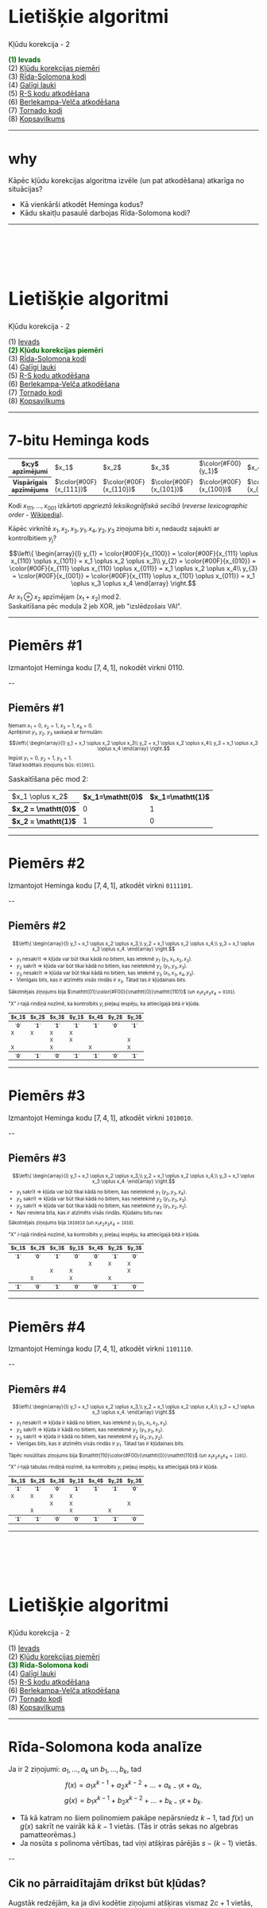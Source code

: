 # &nbsp;

<hgroup>

<h1 style="font-size:28pt">Lietišķie algoritmi</h1>

<blue>Kļūdu korekcija - 2</blue>

</hgroup><hgroup>

<span style="color:darkgreen">**(1) Ievads**</span>  
<span>(2) [Kļūdu korekcijas piemēri](#section-1)</span>  
<span>(3) [Rīda-Solomona kodi](#section-2)</span>  
<span>(4) [Galīgi lauki](#section-3)</span>  
<span>(5) [R-S kodu atkodēšana](#section-4)</span>  
<span>(6) [Berlekampa-Velča atkodēšana](#section-5)</span>  
<span>(7) [Tornado kodi](#section-6)</span>  
<span>(8) [Kopsavilkums](#section-7)</span>

</hgroup>



-----

# <lo-why/> why

<div class="bigWhy">

Kāpēc kļūdu korekcijas algoritma izvēle (un pat atkodēšana) 
atkarīga no situācijas?

</div>
<div class="smallWhy">

* Kā vienkārši atkodēt Heminga kodus? 
* Kādu skaitļu pasaulē darbojas Rīda-Solomona kodi?

</div>




-----

# &nbsp;

<hgroup>

<h1 style="font-size:28pt">Lietišķie algoritmi</h1>

<blue>Kļūdu korekcija - 2</blue>

</hgroup><hgroup>

<span>(1) [Ievads](#section)</span>  
<span style="color:darkgreen">**(2) Kļūdu korekcijas piemēri**</span>  
<span>(3) [Rīda-Solomona kodi](#section-2)</span>  
<span>(4) [Galīgi lauki](#section-3)</span>  
<span>(5) [R-S kodu atkodēšana](#section-4)</span>  
<span>(6) [Berlekampa-Velča atkodēšana](#section-5)</span>  
<span>(7) [Tornado kodi](#section-6)</span>  
<span>(8) [Kopsavilkums](#section-7)</span>

</hgroup>



-----

# <lo-summary/> 7-bitu Heminga kods

<div style="font-size:90%">

<table>
<tr>
<th>$x;y$ apzīmējumi</th><td>$x_1$</td><td>$x_2$</td><td>$x_3$</td><td>$\color{#F00}{y_1}$</td><td>$x_4$</td><td>$\color{#F00}{y_2}$</td><td>$\color{#F00}{y_3}$</td>
</tr>
<tr>
<th><blue>Vispārīgais apzīmējums</blue></th>
<td>$\color{#00F}{x_{111}}$</td>
<td>$\color{#00F}{x_{110}}$</td>
<td>$\color{#00F}{x_{101}}$</td>
<td>$\color{#00F}{x_{100}}$</td>
<td>$\color{#00F}{x_{011}}$</td>
<td>$\color{#00F}{x_{010}}$</td>
<td>$\color{#00F}{x_{001}}$</td>
</tr>
</table>

Kodi $x_{111},\ldots,x_{001}$ izkārtoti <blue>*apgrieztā leksikogrāfiskā secībā*</blue> 
(*reverse lexicographic order* - [Wikipedia](https://oeis.org/wiki/Orderings#Reverse_lexicographic_order)). 

Kāpēc virknītē $x_1,x_2,x_3,y_1,x_4,y_2,y_3$ 
ziņojuma biti $x_i$ nedaudz sajaukti ar kontrolbitiem $y_j$?

$$\left\{
\begin{array}{l}
y_{1} = \color{#00F}{x_{100}} = \color{#00F}{x_{111} \oplus x_{110} \oplus x_{101}} = x_1 \oplus x_2 \oplus x_3\\
y_{2} = \color{#00F}{x_{010}} = \color{#00F}{x_{111} \oplus x_{110} \oplus x_{011}} = x_1 \oplus x_2 \oplus x_4\\
y_{3} = \color{#00F}{x_{001}} = \color{#00F}{x_{111} \oplus x_{101} \oplus x_{011}} = x_1 \oplus x_3 \oplus x_4
\end{array} \right.$$

Ar $x_1 \oplus x_2$ apzīmējam 
$\left(x_1+x_2\right)\,\text{mod}\,2$.  
Saskaitīšana pēc moduļa $2$ jeb XOR, jeb 
"izslēdzošais VAI".

</div>


-----

# <lo-sample/> Piemērs #1

Izmantojot Heminga kodu $[7,4,1]$, nokodēt virkni 0110.


--

## <lo-soln/> Piemērs #1

<hgroup style="font-size:70%">

Ņemam $x_1 = 0$, $x_2 = 1$, $x_3 = 1$, $x_4 = 0$.  
Aprēķinot $y_1$, $y_2$, $y_3$ saskaņā ar
formulām:
$$\left\{
\begin{array}{l}
y_1 = x_1 \oplus x_2 \oplus x_3\\
y_2 = x_1 \oplus x_2 \oplus x_4\\
y_3 = x_1 \oplus x_3 \oplus x_4
\end{array} \right.$$
Iegūst $y_1 = 0$, $y_2 = 1$, $y_3 = 1$.  
Tātad kodētais ziņojums būs: `0110011`.

</hgroup>
<hgroup>

Saskaitīšana pēc mod $2$:

<table>
<tr>
<td>$x_1 \oplus x_2$</td>
<th>$x_1=\mathtt{0}$</th>
<th>$x_1=\mathtt{1}$</th>
</tr>
<tr>
<th>$x_2 = \mathtt{0}$</th>
<td>0</td>
<td>1</td>
</tr>
<tr>
<th>$x_2 = \mathtt{1}$</th>
<td>1</td>
<td>0</td>
</tr>
</table>


</hgroup>


-----

# <lo-sample/> Piemērs #2

Izmantojot Heminga kodu $[7,4,1]$, atkodēt virkni `0111101`.


--

## <lo-soln/> Piemērs #2

<hgroup style="font-size:70%">

$$\left\{
\begin{array}{l}
y_1 = x_1 \oplus x_2 \oplus x_3,\\
y_2 = x_1 \oplus x_2 \oplus x_4,\\
y_3 = x_1 \oplus x_3 \oplus x_4.
\end{array} \right.$$

* $y_1$ nesakrīt $\Rightarrow$ kļūda var būt tikai kādā no bitiem, kas ietekmē $y_1$ ($y_1, x_1, x_2, x_3$). 
* $y_2$ sakrīt $\Rightarrow$ kļūda var būt tikai kādā no bitiem, kas neietekmē $y_2$ ($y_1, y_3, x_3$).
* $y_3$ nesakrīt $\Rightarrow$ kļūda var būt tikai kādā no bitiem, kas ietekmē $y_3$ ($x_1, x_3, x_4, y_3$).
* Vienīgais bits, kas ir atzīmēts visās rindās ir $x_3$. Tātad tas ir kļūdainais bits. 

Sākotnējais ziņojums bija $\mathtt{01}\color{#F00}{\mathtt{0}}\mathtt{1101}$ 
(un $x_1x_2x_3x_4 = \mathtt{0101}$).

</hgroup>
<hgroup style="font-size:70%">

"X" $i$-tajā rindiņā nozīmē, ka kontrolbits $y_i$ 
pieļauj iespēju, ka attiecīgajā bitā ir kļūda.

<table>
<tr>
<th style="border-bottom: 0px !important;">$x_1$</th>
<th style="border-bottom: 0px !important;">$x_2$</th>
<th style="border-bottom: 0px !important;">$x_3$</th>
<th style="border-bottom: 0px !important;">$y_1$</th>
<th style="border-bottom: 0px !important;">$x_4$</th>
<th style="border-bottom: 0px !important;">$y_2$</th>
<th style="border-bottom: 0px !important;">$y_3$</th>
</tr>
<tr>
<th>`0`</th>
<th>`1`</th>
<th>`1`</th>
<th>`1`</th>
<th>`1`</th>
<th>`0`</th>
<th>`1`</th>
</tr>
<tr><td>X</td><td>X</td><td>X</td><td>X</td><td>&nbsp;</td><td>&nbsp;</td><td>&nbsp;</td></tr>
<tr><td>&nbsp;</td><td>&nbsp;</td><td>X</td><td>X</td><td>&nbsp;</td><td>&nbsp;</td><td>X</td></tr>
<tr><td>X</td><td>&nbsp;</td><td>X</td><td>&nbsp;</td><td>X</td><td>&nbsp;</td><td>X</td></tr>
<tr>
<th>`0`</th>
<th>`1`</th>
<th><red>`0`</red></th>
<th>`1`</th>
<th>`1`</th>
<th>`0`</th>
<th>`1`</th>
</tr>
</table>

</hgroup>


-----

# <lo-sample/> Piemērs #3

Izmantojot Heminga kodu $[7,4,1]$, atkodēt virkni `1010010`.


--

## <lo-soln/> Piemērs #3

<hgroup style="font-size:70%">

$$\left\{
\begin{array}{l}
y_1 = x_1 \oplus x_2 \oplus x_3,\\
y_2 = x_1 \oplus x_2 \oplus x_4,\\
y_3 = x_1 \oplus x_3 \oplus x_4.
\end{array} \right.$$

* $y_1$ sakrīt $\Rightarrow$ kļūda var būt tikai kādā no bitiem, kas neietekmē $y_1$ ($y_2, y_3, x_4$). 
* $y_2$ sakrīt $\Rightarrow$ kļūda var būt tikai kādā no bitiem, kas neietekmē $y_2$ ($y_1, y_3, x_3$).
* $y_3$ sakrīt $\Rightarrow$ kļūda var būt tikai kādā no bitiem, kas neietekmē $y_3$ ($y_1, y_2, x_2$).
* Nav neviena bita, kas ir atzīmēts visās rindās. Kļūdainu bitu nav.

Sākotnējais ziņojums bija $\mathtt{1010010}$ 
(un $x_1x_2x_3x_4 = \mathtt{1010}$).

</hgroup>
<hgroup style="font-size:70%">

"X" $i$-tajā rindiņā nozīmē, ka kontrolbits $y_i$ 
pieļauj iespēju, ka attiecīgajā bitā ir kļūda.

<table>
<tr>
<th style="border-bottom: 0px !important;">$x_1$</th>
<th style="border-bottom: 0px !important;">$x_2$</th>
<th style="border-bottom: 0px !important;">$x_3$</th>
<th style="border-bottom: 0px !important;">$y_1$</th>
<th style="border-bottom: 0px !important;">$x_4$</th>
<th style="border-bottom: 0px !important;">$y_2$</th>
<th style="border-bottom: 0px !important;">$y_3$</th>
</tr>
<tr>
<th>`1`</th>
<th>`0`</th>
<th>`1`</th>
<th>`0`</th>
<th>`0`</th>
<th>`1`</th>
<th>`0`</th>
</tr>
<tr><td>&nbsp;</td><td>&nbsp;</td><td>&nbsp;</td><td>&nbsp;</td><td>X</td><td>X</td><td>X</td></tr>
<tr><td>&nbsp;</td><td>&nbsp;</td><td>X</td><td>X</td><td>&nbsp;</td><td>&nbsp;</td><td>X</td></tr>
<tr><td>&nbsp;</td><td>X</td><td>&nbsp;</td><td>X</td><td>&nbsp;</td><td>X</td><td>&nbsp;</td></tr>
<tr>
<th>`1`</th>
<th>`0`</th>
<th>`1`</th>
<th>`0`</th>
<th>`0`</th>
<th>`1`</th>
<th>`0`</th>
</tr>
</table>


</hgroup>


-----

# <lo-sample/> Piemērs #4

Izmantojot Heminga kodu $[7,4,1]$, atkodēt virkni `1101110`.


--

## <lo-soln/> Piemērs #4

<hgroup style="font-size:70%">

$$\left\{
\begin{array}{l}
y_1 = x_1 \oplus x_2 \oplus x_3,\\
y_2 = x_1 \oplus x_2 \oplus x_4,\\
y_3 = x_1 \oplus x_3 \oplus x_4.
\end{array} \right.$$

* $y_1$ nesakrīt $\Rightarrow$ kļūda ir kādā no bitiem, kas ietekmē $y_1$ ($y_1, x_1, x_2, x_3$). 
* $y_2$ sakrīt $\Rightarrow$ kļūda ir kādā no bitiem, kas neietekmē $y_2$ ($y_1, y_3, x_3$).
* $y_3$ sakrīt $\Rightarrow$ kļūda ir kādā no bitiem, kas neietekmē $y_3$ ($x_2, y_1, y_2$).
* Vienīgas bits, kas ir atzīmēts visās rindās ir $y_1$. Tātad tas ir kļūdainais bits. 

Tāpēc nosūtītais ziņojums bija $\mathtt{110}\color{#F00}{\mathtt{0}}\mathtt{110}$
(un $x_1x_2x_3x_4 = \mathtt{1101}$).

</hgroup>
<hgroup style="font-size:70%">

"X" $i$-tajā tabulas rindiņā nozīmē, ka kontrolbits $y_i$ 
pieļauj iespēju, ka attiecīgajā bitā ir kļūda.

<table>
<tr>
<th style="border-bottom: 0px !important;">$x_1$</th>
<th style="border-bottom: 0px !important;">$x_2$</th>
<th style="border-bottom: 0px !important;">$x_3$</th>
<th style="border-bottom: 0px !important;">$y_1$</th>
<th style="border-bottom: 0px !important;">$x_4$</th>
<th style="border-bottom: 0px !important;">$y_2$</th>
<th style="border-bottom: 0px !important;">$y_3$</th>
</tr>
<tr>
<th>`1`</th>
<th>`1`</th>
<th>`0`</th>
<th>`1`</th>
<th>`1`</th>
<th>`1`</th>
<th>`0`</th>
</tr>
<tr><td>X</td><td>X</td><td>X</td><td>X</td><td>&nbsp;</td><td>&nbsp;</td><td>&nbsp;</td></tr>
<tr><td>&nbsp;</td><td>&nbsp;</td><td>X</td><td>X</td><td>&nbsp;</td><td>&nbsp;</td><td>X</td></tr>
<tr><td>&nbsp;</td><td>X</td><td>&nbsp;</td><td>X</td><td>&nbsp;</td><td>X</td><td>&nbsp;</td></tr>
<tr>
<th>`1`</th>
<th>`1`</th>
<th>`0`</th>
<th><red>`0`</red></th>
<th>`1`</th>
<th>`1`</th>
<th>`0`</th>
</tr>
</table>


</hgroup>






-----

# &nbsp;

<hgroup>

<h1 style="font-size:28pt">Lietišķie algoritmi</h1>

<blue>Kļūdu korekcija - 2</blue>

</hgroup><hgroup>

<span>(1) [Ievads](#section)</span>  
<span>(2) [Kļūdu korekcijas piemēri](#section-1)</span>  
<span style="color:darkgreen">**(3) Rīda-Solomona kodi**</span>  
<span>(4) [Galīgi lauki](#section-3)</span>  
<span>(5) [R-S kodu atkodēšana](#section-4)</span>  
<span>(6) [Berlekampa-Velča atkodēšana](#section-5)</span>  
<span>(7) [Tornado kodi](#section-6)</span>  
<span>(8) [Kopsavilkums](#section-7)</span>

</hgroup>


-----

# <lo-summary/> Rīda-Solomona koda analīze

Ja ir $2$ ziņojumi: $a_1,\ldots,a_k$ un 
$b_1, \ldots, b_k$, tad 
$$f(x) = a_1x^{k-1} + a_2x^{k-2}+\ldots+a_{k-1}x + a_k,$$
$$g(x) = b_1x^{k-1} + b_2x^{k-2}+\ldots+b_{k-1}x + b_k.$$

* Tā kā katram no šiem polinomiem pakāpe nepārsniedz $k-1$, 
tad $f(x)$ un $g(x)$ sakrīt ne vairāk kā $k-1$ vietās. (Tās
ir otrās sekas no algebras pamatteorēmas.)
* Ja nosūta $s$ polinoma vērtības, tad 
viņi atšķiras pārējās $s - (k-1)$ vietās. 


--

## <lo-summary/> Cik no pārraidītajām drīkst būt kļūdas?

Augstāk redzējām, ka ja divi kodētie ziņojumi atšķiras vismaz 
$2c+1$ vietās, tad kods spēj labot jebkuras $c$ kļūdas. 

$$s-(k-1) \geq 2c+1 \;\;\Rightarrow\;\; s - k \geq 2c \;\;\Rightarrow$$
$$\Rightarrow\;\;c \leq (s-k)/2$$

* Rīda-Solomona kods spēj labot līdz $(s-k)/2$ kļūdām. 
* Ja $s=2k$, tad var labot $c \leq (2k-k)/2 = k/2$ kļūdas.
* Ja $\leq 1/4$ no ziņojuma garumā $2k$ saņem nepareizi, tad 
iespējams atgūt sākotnējo tekstu.


--

## <lo-sample/> Vingrinājums

* Cik kļūdas var labot, ja $k=4$, $s=9$, tad 
$c \leq (s-k)/2 = 2.5$. **Tātad varēs labot $2$ kļūdas.**

* Kāpēc nevaram labot $3$ kļūdas. Lai tās labotu, 
katriem diviem pārraidītajiem ziņojumiem jāatšķiras $2c+1$ 
vietās ($2\cdot 3 + 1 = 7$ vietās). 
* No algebras pamatteorēmas seko, ka $f(x)$ un $g(x)$ 
sakrīt ne vairāk kā $k-1$ vietās un atšķiras vismaz
$s - (k-1)$ vietās. 
* Tātad tieši $s-(k-1)=6$ vietās var atšķirties. Tā ir pretruna: 
Ja mēģinātu labot $3$ kļūdas, tad $2$ kodus, kas atšķiras
$6$ vietās, nevarētu atšķirt. 



--

## <lo-sample/> Piemērs ar polinomiem. 

$$f(x) = x(x-1)(x-2) = x^3 - 3x^2 + 2x + 0.$$
$$g(x) = 2x(x-1)(x-2) = 2x^3 - 6x^2 + 4x + 0.$$

Ja sākotnējās virknes ir $(1;-3;2;0)$ un $(2;-6;4;0)$, 
tad pārraida ziņojumu argumentu vērtībām $(0,1,2,3,4,5,6,7,8)$: 
$$0,0,0,f(3),f(4),f(5),g(6),g(7),g(8).$$

Tas var rasties gan pārraidot $f$ (ar kļūdām pēdējās $3$ vietās), 
gan arī pārraidot $g$ (ar kļūdām ziņojumos $f(3),f(4),f(5)$). 




-----

# &nbsp;

<hgroup>

<h1 style="font-size:28pt">Lietišķie algoritmi</h1>

<blue>Kļūdu korekcija - 2</blue>

</hgroup><hgroup>

<span>(1) [Ievads](#section)</span>  
<span>(2) [Kļūdu korekcijas piemēri](#section-1)</span>  
<span>(3) [Rīda-Solomona kodi](#section-2)</span>  
<span style="color:darkgreen">**(4) Galīgi lauki**</span>  
<span>(5) [R-S kodu atkodēšana](#section-4)</span>  
<span>(6) [Berlekampa-Velča atkodēšana](#section-5)</span>  
<span>(7) [Tornado kodi](#section-6)</span>  
<span>(8) [Kopsavilkums](#section-7)</span>

</hgroup>


-----

# <lo-theory/> Galuā lauki un Rīds-Solomons

* Ja polinomus rēķina parastiem veseliem skaitļiem, tad to 
vērtības ātri kļūst lielas. 
* Rīda-Solomona kodiem veselo skaitļu vietā izmanto 
polinomu koeficientus un vērtības no galīga lauka,
piemēram $\text{GF}\!\left(2^{12}\right)$ (Galuā lauks 
ar $2^{12}$ elementiem).

[Sk. primitīvo polinomu sarakstu](https://www.partow.net/programming/polynomials/index.html), 
lai konstruētu $\text{GF}\!\left(2^n\right)$ pakāpēm līdz $2^{32}$.




--

## <lo-theory/> Lauka jēdziens

<div style="font-size:70%">

**Definīcija:** Par <blue>*lauku*</blue> (*field*) sauc kopu $L$, 
kurā definētas operācijas $+$ un $\ast$ ar šādām īpašībām:

* Visurdefinētība: jebkuriem $a$ un $b$ ir definēts gan $a+b$, gan $a \ast b$.
* Komutativitāte: $a + b = b + a$,   
$a \ast b = b \ast a$.
* Asociativitāte: $(a + b) + c = a + (b + c)$,   
$(a \ast b) \ast c = a \ast (b \ast c)$.
* Distributivitāte: $a \ast (b + c) = a \ast b + a \ast c$.
* $0$ elements: Eksistē elements $0$ ar īpašību, ka $0 + a = a$ jebkuram $a$.
* $1$ elements: Eksistē elements $1$ ar īpašību, ka $1 \ast a = a$ jebkuram $a$.
* Apgriezto elementu eksistence:  
*saskaitīšanai:* Katram $a$ eksistē $-a$, ka $a + (-a) = 0$,  
*reizināšanai:* Ja $a \neq 0$, tad eksistē $a^{-1}$, kuram $a \ast a^{-1} = 1$.

</div>



-----

# <lo-summary/> Bezgalīgi lauki

Lauks ir jebkura skaitļu vai citu objektu kopa, kurā var izpildīt visas četras aritmētiskās darbības
pēc parastajiem likumiem. 

* Racionālo skaitļu kopa $\mathbb{Q}$ ir lauks (katrai racionālai daļai $a/b$ eksistē pretējā: $-a/b$ un 
apgrieztā: $b/a$). 
* Reālo skaitļu kopa $\mathbb{R}$ ir lauks
* Komplekso skaitļu kopa $\mathbb{C}$ (vai arī tikai 
to komplekso skaitļu kopa $a+bi$, kur $a,b \in \mathbb{Q}$) ir lauks. 
* Visu to nogriežņu garumu attiecību kopa, ko var uzkonstruēt ar cirkuli un lineālu (pievienojas 
kvadrātsaknes operācija, bet ne augstāku pakāpju saknes). 
* Visu racionālu daļu $\frac{P(x)}{Q(x)}$ kopa ir lauks.


--

## <lo-summary/> Galīgi lauki

**Apgalvojums:** (1) Galīgs lauks ar elementu skaitu $q$ (šo skaitu sauc arī par <blue>*kārtu*</blue> jeb *order*) eksistē
tad un tikai tad, ja $q$ ir izsakāms kā pakāpe $p^k$, kur $p$ ir pirmskaitlis, bet $k=1,2,3,\ldots$.  
(2) Ja ${\displaystyle q=p^{k}}$, tad visi lauki ar kārtu $q$ ir <blue>*izomorfi*</blue> (*isomorphic*) - 
to struktūra attiecībā pret saskaitīšanas un reizināšanas 
operācijām ir vienāda, atšķiras tikai elementu apzīmējumi. 

**Definīcija:** Galīgu lauku ar $q = p^k$ elementiem sauc par <blue>*Galuā lauku*</blue> (*Galois field*); apzīmē $\text{GF}(q)$ jeb
$\text{GF}(p^k)$. 


--

## <lo-summary/> GF pirmskaitļiem

<hgroup>

$\text{GF}(2)$: saskaitīšana
un reizināšana pēc moduļa $2$. 

<table class="optable">
<tr>
<td>$a+b$</td>
<th>$0$</th>
<th>$1$</th>
</tr>
<tr>
<th>$0$</th>
<td>$0$</td>
<td>$1$</td>
</tr>
<tr>
<th>$1$</th>
<td>$1$</td>
<td>$0$</td>
</tr>
</table>

&nbsp;

<table class="optable">
<tr>
<td>$a \ast b$</td>
<th>$0$</th>
<th>$1$</th>
</tr>
<tr>
<th>$0$</th>
<td>$0$</td>
<td>$0$</td>
</tr>
<tr>
<th>$1$</th>
<td>$0$</td>
<td>$1$</td>
</tr>
</table>

</hgroup>
<hgroup>

$\text{GF}(3)$: saskaitīšana
un reizināšana pēc moduļa $3$. 

<table class="optable">
<tr>
<td>$a+b$</td>
<th>$0$</th>
<th>$1$</th>
<th>$2$</th>
</tr>
<tr>
<th>$0$</th>
<td>$0$</td>
<td>$1$</td>
<td>$2$</td>
</tr>
<tr>
<th>$1$</th>
<td>$1$</td>
<td>$2$</td>
<td>$0$</td>
</tr>
<tr>
<th>$2$</th>
<td>$2$</td>
<td>$0$</td>
<td>$1$</td>
</tr>
</table>

&nbsp;

<table class="optable">
<tr>
<td>$a \ast b$</td>
<th>$0$</th>
<th>$1$</th>
<th>$2$</th>
</tr>
<tr>
<th>$0$</th>
<td>$0$</td>
<td>$0$</td>
<td>$0$</td>
</tr>
<tr>
<th>$1$</th>
<td>$0$</td>
<td>$1$</td>
<td>$2$</td>
</tr>
<tr>
<th>$2$</th>
<td>$0$</td>
<td>$2$</td>
<td>$1$</td>
</tr>
</table>


</hgroup>


--

## <lo-sample/> Ja q nav pirmskaitlis

* Aplūkojam $\text{GF}(8)$. Nevar
izmantot saskaitīšanu un reizināšanu pēc $8$ moduļa, jo 
$2 \cdot 0 = 2 \cdot 4 = 0$  un $2 \cdot 1 = 2 \cdot 5 = 2$.
* Neeksistēs $2^{-1}$, jo skaitlis $2 \neq 0$ reizināšanā $(\text{mod} 8)$ salipina rezultātus: 
Var gadīties, ka $a \neq b$, bet $2a = 2b$. 
* Atlikumus pēc moduļiem $q$, kas **nav** pirmskaitļi var aplūkot
(piemēram, paturot tikai tos, kas ir savstarpēji pirmskaitļi ar $q$), bet
tie veido tikai multiplikatīvu grupu, nevis lauku. 

<red>**Svarīga piezīme:**</red> Modulārā aritmētika $(\text{mod}\,q)$ veido 
laukus tad un tikai tad, ja $q$ ir pirmskaitlis. Ja $q = p^k$ ($k > 1$), 
$\text{GF}(q)$ jākonstruē ar citu metodi. 

* [Multiplikatīvas grupas pēc jebkura moduļa](https://en.wikipedia.org/wiki/Multiplicative_group_of_integers_modulo_n)
* [Galīgi lauki](https://en.wikipedia.org/wiki/Finite_field)


--

## <lo-sample/> Piemērs: GF(8)

* $p(x) = x^3 + x + 1$ ir <blue>*nereducējams*</blue> (*irreducible*) 
polinoms; citiem vārdiem - to nevar sadalīt reizinātājos tā, lai 
reizinātāju koeficienti būtu veseli skaitļi.
* Veidojam visus iespējamos "atlikumus", dalot ar polinomu $p(x)$, 
turklāt šo polinomu koeficientus visur saskaitām un reizinām pēc moduļa $2$. 
* Tad visi $8$ iespējamie atlikumi veido Galuā lauku $\text{GF}\!\left(2^3\right)$: 
$$0,\;1,\;x,\;x+1,\;x^2,\;x^2+1,\;x^2+x,\;x^2+x+1.$$




--

## <lo-sample/> Saskaitīšana un reizināšana GF(8)

<div style="font-size:60%">

<table class="optable">
<tr>
<td>$P(x)+Q(x)$</td>
<th>$0$</th>
<th>$1$</th>
<th>$x$</th>
<th>$x+1$</th>
<th>$x^2$</th>
<th>$x^2+1$</th>
<th>$x^2+x$</th>
<th>$x^2+x+1$</th>
</tr>
<tr>
<th>$0$</th>
<td>$0$</td>
<td>$1$</td>
<td>$x$</td>
<td>$x+1$</td>
<td>$x^2$</td>
<td>$x^2+1$</td>
<td>$x^2+x$</td>
<td>$x^2+x+1$</td>
</tr>
<tr>
<th>$1$</th>
<td>$1$</td>
<td>$0$</td>
<td>$x+1$</td>
<td>$x$</td>
<td>$x^2+1$</td>
<td>$x^2$</td>
<td>$x^2+x+1$</td>
<td>$x^2+x$</td>
</tr>
<tr>
<th>$x$</th>
<td>$x$</td>
<td>$x+1$</td>
<td>$0$</td>
<td>$1$</td>
<td>$x^2+x$</td>
<td>$x^2+x+1$</td>
<td>$x^2$</td>
<td>$x^2+1$</td>
</tr>
<tr>
<th>$x+1$</th>
<td>$x+1$</td>
<td>$x$</td>
<td>$1$</td>
<td>$0$</td>
<td>$x^2+x+1$</td>
<td>$x^2+x$</td>
<td>$x^2+1$</td>
<td>$x^2$</td>
</tr>
<tr>
<th>$x^2$</th>
<td>$x^2$</td>
<td>$x^2+1$</td>
<td>$x^2+x$</td>
<td>$x^2+x+1$</td>
<td>$0$</td>
<td>$1$</td>
<td>$x$</td>
<td>$x+1$</td>
</tr>
<tr>
<th>$x^2+1$</th>
<td>$x^2+1$</td>
<td>$x^2$</td>
<td>$x^2+x+1$</td>
<td>$x^2+x$</td>
<td>$1$</td>
<td>$0$</td>
<td>$x+1$</td>
<td>$x$</td>
</tr>
<tr>
<th>$x^2+x$</th>
<td>$x^2+x$</td>
<td>$x^2+x+1$</td>
<td>$x^2$</td>
<td>$x^2+1$</td>
<td>$x$</td>
<td>$x+1$</td>
<td>$0$</td>
<td>$1$</td>
</tr>
<tr>
<th>$x^2+x+1$</th>
<td>$x^2+x+1$</td>
<td>$x^2+x$</td>
<td>$x^2+1$</td>
<td>$x^2$</td>
<td>$x+1$</td>
<td>$x$</td>
<td>$1$</td>
<td>$0$</td>
</tr>
</table>


&nbsp;


<table class="optable">
<tr>
<td>$P(x) \ast Q(x)$</td>
<th style="width:11%">$0$</th>
<th>$1$</th>
<th>$x$</th>
<th>$x+1$</th>
<th>$x^2$</th>
<th>$x^2+1$</th>
<th>$x^2+x$</th>
<th>$x^2+x+1$</th>
</tr>
<tr>
<th>$0$</th>
<td>$0$</td>
<td>$0$</td>
<td>$0$</td>
<td>$0$</td>
<td>$0$</td>
<td>$0$</td>
<td>$0$</td>
<td>$0$</td>
</tr>
<tr>
<th>$1$</th>
<td>$0$</td>
<td>$1$</td>
<td>$x$</td>
<td>$x+1$</td>
<td>$x^2$</td>
<td>$x^2+1$</td>
<td>$x^2+x$</td>
<td>$x^2+x+1$</td>
</tr>
<tr>
<th>$x$</th>
<td>$0$</td>
<td>$x$</td>
<td>$x^2$</td>
<td>$x^2+x$</td>
<td>$x+1$</td>
<td>$1$</td>
<td>$x^2+x+1$</td>
<td>$x^2+1$</td>
</tr>
<tr>
<th>$x+1$</th>
<td>$0$</td>
<td>$x+1$</td>
<td>$x^2+x$</td>
<td>$x^2+1$</td>
<td>$x^2+x+1$</td>
<td>$x^2$</td>
<td>$1$</td>
<td>$x$</td>
</tr>
<tr>
<th>$x^2$</th>
<td>$0$</td>
<td>$x^2$</td>
<td>$x+1$</td>
<td>$x^2+x+1$</td>
<td>$x^2+x$</td>
<td>$x$</td>
<td>$x^2+1$</td>
<td>$1$</td>
</tr>
<tr>
<th>$x^2+1$</th>
<td>$0$</td>
<td>$x^2+1$</td>
<td>$1$</td>
<td>$x^2$</td>
<td>$x$</td>
<td>$x^2+x+1$</td>
<td>$x+1$</td>
<td>$x^2+x$</td>
</tr>
<tr>
<th>$x^2+x$</th>
<td>$0$</td>
<td>$x^2+x$</td>
<td>$x^2+x+1$</td>
<td>$1$</td>
<td>$x^2+1$</td>
<td>$x+1$</td>
<td>$x$</td>
<td>$x^2$</td>
</tr>
<tr>
<th>$x^2+x+1$</th>
<td>$0$</td>
<td>$x^2+x+1$</td>
<td>$x^2+1$</td>
<td>$x$</td>
<td>$1$</td>
<td>$x^2+x$</td>
<td>$x^2$</td>
<td>$x+1$</td>
</tr>


</table>


</div>



-----

# &nbsp;

<hgroup>

<h1 style="font-size:28pt">Lietišķie algoritmi</h1>

<blue>Kļūdu korekcija - 2</blue>

</hgroup><hgroup>

<span>(1) [Ievads](#section)</span>  
<span>(2) [Kļūdu korekcijas piemēri](#section-1)</span>  
<span>(3) [Rīda-Solomona kodi](#section-2)</span>  
<span>(4) [Galīgi lauki](#section-3)</span>  
<span style="color:darkgreen">**(5) R-S kodu atkodēšana**</span>  
<span>(6) [Berlekampa-Velča atkodēšana](#section-5)</span>  
<span>(7) [Tornado kodi](#section-6)</span>  
<span>(8) [Kopsavilkums](#section-7)</span>

</hgroup>



-----

# <lo-theory> Galīgie lauki R-S kodos

<div style="font-size:70%">

$\text{GF}(p^k)$ elementus (kuri paši bieži izskatās kā polinomi!) izmanto kā koeficientus Solomona-Rīda
algoritmā esošajos polinomos - viņi tur ir gan argumenti, gan vērtības.

Izvēlamies galīgu lauku $\text{GF}(q)$. Datus pārveidojam par šī lauka elementu virkni.
Virknes elementus sadalām blokos garumā $k$:  
$a_0, a_1, \ldots, a_{k-1}$ (kur $k < q$). Definējam polinomu
$$f(x) = a_{k-1} x^{k-1} + \ldots + a_1 x + a_0.$$
Izrēķinām vērtības $f(a_0), f(a_1), \ldots, f(a_{s-1})$ galīgā lauka elementiem $a_0, a_1, \ldots, a_{s-1} \in \text{GF}(q)$,
par darbībām izmantojot $+$ un $\ast$, kas definētas šajā galīgajā laukā.

</div>


--

## <lo-theory/> R-S kodēšana un atkodēšana

<div style="font-size:70%">

Atkodēšanas algoritms un izlabojamo kļūdu skaits nemainās, 
jo pierādījumā par kļūdu korekcijas spējām neizmanto neko
tādu, kas neizpildās patvaļīgam laukam. 
Galīgi lauki toties ļauj izvairīties 
no darbībām ar lieliem skaitļiem.

**Piemēri ar $\text{GF}(5)$:** Turpmākajos trijos piemēros izmantojam galīgu lauku 
$$\text{GF}(5) = \{0, 1, 2, 3, 4\},$$ 
kur aritmētiskās darbības notiek pēc moduļa $5$.   
Informāciju kodē ar $2$ pakāpes polinomu
$f(x) = a \cdot x^2 + b \cdot x + c$,
ņemot 5 polinoma vērtības: 
$f(0)$, $f(1)$, $f(2)$, $f(3)$ un $f(4)$.

</div>


-----

# <lo-sample/> Piemērs Nr.1

Nokodēt $3, 2, 1$.  
Izmantot polinomus ar koeficientiem, argumentiem un vērtībām no $\text{GF}(5)$. 


--

## <lo-soln/> Piemērs Nr.1: Risinājums

<div style="font-size:70%">

Ņemam polinomu
$f(x) = 3\cdot{}x^2 + 2\cdot{}x + 1$.

Izrēķinām vērtības

$$\left\{ \begin{array}{l}
f(0) = 3\cdot{}0^2 + 2\cdot{}0 + 1 = 1,\\
f(1) = \left(3\cdot{}1^2 + 2\cdot{}1 + 1\right)\;\text{mod}\;5 = 6\;\text{mod}\;5 = 1,\\
f(2) = \left(3\cdot{}2^2 + 2\cdot{}2 + 1\right)\;\text{mod}\;5 = 17\;\text{mod}\;5 = 2,\\
f(3) = \left(3\cdot{}3^2 + 2\cdot{}3 + 1\right)\;\text{mod}\;5 = 34\;\text{mod}\;5 = 4,\\
f(4) = \left(3\cdot{}4^2 + 2\cdot{}4 + 1\right)\;\text{mod}\;5 = 57\;\text{mod}\;5 = 2.
\end{array} \right.$$

Tātad, tiek pārraidītas vērtības $1, 1, 2, 4, 2$.

</div>



-----

# <lo-sample/> Piemērs Nr.2

Atkodēt $1, 1, \ast, 4, \ast$, kur $\ast$ ir pazaudēta vērtība (saņemtās vērtības visas ir pareizas).  
Izmantot polinomus ar koeficientiem, argumentiem un vērtībām no $\text{GF}(5)$. 


--

## <lo-soln/> Piemērs Nr.2: Risinājums

<div style="font-size:70%">

Sastādām vienādojumu sistēmu (pēc mod $5$):

$$\left\{ \begin{array}{l}
0^2\cdot{}a + 0\cdot{}b + c \equiv 1\;(\text{mod}\,5),\\
1^2\cdot{}a + 1\cdot{}b + c \equiv 1\;(\text{mod}\,5),\\
3^2\cdot{}a + 3\cdot{}b + c \equiv 4\;(\text{mod}\,5).
\end{array} \right.$$

Tā kā $3^2 = 9 \equiv 4\;(\text{mod}\,5)$: 

$$\left\{ \begin{array}{l}
c \equiv 1\;(\text{mod}\,5),\\
a + b + c \equiv 1\;(\text{mod}\,5),\\
4 a + 3 b + c \equiv 4\;(\text{mod}\,5).
\end{array} \right.$$

Ievietojam $c=1$ otrajā un trešajā vienādojumā:

$$\left\{ \begin{array}{l}
a + b = 1 - 1 = 0\;(\text{mod}\,5),\\
4 a + 3 b = 4 - 1 = 3\;(\text{mod}\,5).
\end{array} \right.$$

</div>


--

## <lo-soln/> Piemērs Nr.2: Risinājums (turpinājums)

<div style="font-size:70%">

$$\left\{ \begin{array}{l}
\mbox{}a + b = 1 - 1 = 0\;(\text{mod}\,5),\\
4 a + 3 b = 4 - 1 = 3\;(\text{mod}\,5).
\end{array} \right.$$

Atrisinām šo divu vienādojumu sistēmu ar izslēgšanas metodi. Pareizinot pirmo
vienādojumu ar $3$ un atņemot no otrā vienādojuma iegūst
$$(4a+3b) - 3(a+b) = a = 3 - 3\cdot{}0 \equiv 3\;(\text{mod}\,5).$$

No vienādojuma $a + b \equiv 0\;(\text{mod}\,5)$ iegūstam, ka
$b = 0 - 3 = -3 = 2\;(\text{mod}\,5)$. Tātad polinoms bija
$$f(x)=3x^2 + 2x + 1.$$

</div>


-----

# <lo-sample/> Piemērs Nr.3

Atkodēt $2, 3, \ast, \ast, 2$, kur $\ast$ ir pazaudēta vērtība (saņemtās vērtības visas ir pareizas).
Izmantot polinomus ar koeficientiem, argumentiem un vērtībām no $\text{GF}(5)$. 


--

## <lo-soln/> Piemērs Nr.3: Risinājums

<div style="font-size:70%">

Sastādām vienādojumu sistēmu (pēc mod 5):

$$\left\{ \begin{array}
\mbox{}0^2 \cdot a + 0 \cdot b + c \equiv 2\;(\text{mod}\,5),\\
1^2 \cdot a + 1 \cdot b + c \equiv 3\;(\text{mod}\,5),\\
4^2 \cdot a + 4 \cdot b + c \equiv 2\;(\text{mod}\,5).
\end{array} \right.$$

Tā kā $4^2 = 16 \equiv 1\;(\text{mod}\,5)$, tad šo sistēmu var pārrakstīt:

$$\left\{ \begin{array}
\mbox{}c \equiv 2\;(\text{mod}\,5),\\
a + b + c \equiv 3\;(\text{mod}\,5),\\
a + 4 \cdot{} b + c \equiv 2\;(\text{mod}\,5).
\end{array} \right.$$

Ievietojot $c=2$ otrajā un trešajā vienādojumā, iegūstam

$$\left\{ \begin{array}
\mbox{}a + b = 3 - 2 \equiv 1\;(\text{mod}\,5),\\
a + 4 b = 2 - 2 \equiv 0\;(\text{mod}\,5).
\end{array} \right.$$

</div>



--

## <lo-soln/> Piemērs Nr.3: Risinājums (turpinājums)

<div style="font-size:70%">

$$\left\{ \begin{array}
\mbox{}a + b = 3 - 2 \equiv 1\;(\text{mod}\,5),\\
\mbox{}a + 4 b = 2 - 2 \equiv 0\;(\text{mod}\,5).
\end{array} \right.$$

Atrisinām šo sistēmu ar izslēgšanas metodi. Atņemot pirmo
vienādojumu no otrā:

$$(a+4b)-(a+b) = 3b = 0 - 1 \equiv 4\;(\text{mod}\,5).$$

Jāatrisina $3b \equiv 4\;(\text{mod}\,5).$

*Piezīme:* Atrisinājums nebūs daļskaitlis 4/3, jo tas nav lauka elements!
Pārbaudot $b = 0, 1, 2, 3, 4$, secinām, ka $3 \cdot 3 = 9 \equiv 4\;(\text{mod}\,5)$.   
Tātad $b \equiv 3\;(\text{mod}\,5)$.  
*Piezīme:* Ir algoritmi, kā atrast $b$, neizmantojot pilno pārlasi. Bet priekš $(\text{mod}\,5)$, 
iespējamo $b$ ir tik maz, ka pārlase ir ātrāka.

No vienādojuma $a + b \equiv 1\;(\text{mod}\,5)$ iegūstam, ka
$a = 1 - 3 = -2 \equiv 3\;(\text{mod}\,5)$. Tātad polinoms bija
$$f(x) = 3 x^2 + 3x + 2.$$


</div>




-----

# <lo-theory/> Lagranža interpolācija

<div style="font-size:70%">

Vēl viens veids, kā veikt atkodēšanu ir interpolācija 
(labi strādā pie neliela polinomu skaita un pakāpēm). 

Ja zinām, ka
$$f(x_1)=r_1;\;\;f(x_2)=r_2;\;\;\ldots,\;\;f(x_k)=r_k,$$
tad definējam polinomus:

$$f_i (x) = \frac{(x-r_1)\cdot\ldots\cdot(x-r_{i-1})\cdot(x-r_{i+1})\cdot\ldots\cdot(x-r_k)}
{(r_i-r_1)\cdot\ldots\cdot(r_i-r_{i-1})\cdot(r_i-r_{i+1})\cdot\ldots\cdot(r_i-r_k)}.$$

Šiem polinomem $f_i(x)$ ir šādas īpašības:  
(1) Ja $x=r_i$, tad $f_i(x) = 1$,  
(2) Ja $x=r_j$, ($i= \neq j$), tad $f_i(x)=0$, jo kaut kur polinomā ir reizinātājs 
$(x-r_j)=0$, kas visu reizinājumu padara par $0$.

</div>


--

## <lo-theory/> Interpolāciju lietošana atkodēšanai

Meklētais polinoms ir:
$$f(x) = r_1 \cdot f_1(x) + r_2 \cdot f_2 (x) + \ldots + r_k \cdot f_k (x).$$

Kāpēc šis polinoms dod pareizu rezultātu?
Ja $x = r_i$, tad visi $f_j(x)$ ($i \neq j$) vienādi ar $0$, 
un vienīgi $f_i (r_i) = 1$. 

Tātad $f(r_i) = r_i  \cdot f_i(r_i) = r_i$.   
Ja vienīgais kļūdu veids ir dažu vērtību pazušana, tad pietiek ar šo pieeju.


--

## <lo-summary/> Interpolācija, ja var būt citas kļūdas

Ja ir kļūdas, kurās vienas vērtības vietā ir saņemta cita, tad ir grūtāk:  
$k$: sākotnējie skaitļi;   
$s$ pārraidītās vērtības: $(f(0), f(1), \ldots, f(s-1))$.

* $c \leq (s-k)/2$: maksimālais pieļaujamais kļūdu skaits, 
* Vismaz $s-c$ vērtības ir pareizas.

Rezultātā ir pietiekami daudz pareizo vērtību, lai atrastu kļūdas, taču nezinām
tieši kuras ir pareizas, lai tās varētu izmantot kļūdu meklēšanā.




-----

# &nbsp;

<hgroup>

<h1 style="font-size:28pt">Lietišķie algoritmi</h1>

<blue>Kļūdu korekcija - 2</blue>

</hgroup><hgroup>

<span>(1) [Ievads](#section)</span>  
<span>(2) [Kļūdu korekcijas piemēri](#section-1)</span>  
<span>(3) [Rīda-Solomona kodi](#section-2)</span>  
<span>(4) [Galīgi lauki](#section-3)</span>  
<span>(5) [R-S kodu atkodēšana](#section-4)</span>  
<span style="color:darkgreen">**(6) Berlekampa-Velča atkodēšana**</span>  
<span>(7) [Tornado kodi](#section-6)</span>  
<span>(8) [Kopsavilkums](#section-7)</span>

</hgroup>



-----

# <lo-theory/> Polinoms Y(x) - kļūdu lokators

<div style="font-size:70%">

Berlekampa-Velča algoritms ir Rīda-Solomona atkodēšanas metode, ko lieto tad, 
ja iespējama ne tikai datu pazušana, bet arī nepareizu datu saņemšana pareizo datu vietā.
Ieviešam apzīmējumus:

* Kļūdas ir $x_1, x_2, \ldots, x_c$ (pagaidām nezināmās vietās)
* Pārraidītais polinoms bija $k-1$ pakāpes polinoms $p(x)$
* Vērtību $p(x_i)$ vietā saņemtās vērtības apzīmējam ar $r_i$.
* Atskaitot $c$ vērtības (punktos $x_1,\ldots,x_c$), citas vērtības ir pareizas.

Definējam kļūdu lokatoru:
$$Y(x) = (x-x_1)(x-x_2) \ldots (x-x_c).$$
Polinoma pakāpe $\text{deg}\,Y(x) \leq c$. 
Šis polinoms ir $0$ visām tām argumenta vērtībām $x_i$, kurām saņemta nepareiza $p(x)$ vērtība.

</div>


--

## <lo-theory/> Polinoms Z(x): Y(x) un p(x) reizinājums

<div style="font-size:70%">

Definējam polinomu $Z(x)$, kas ir kļūdu lokatora un sākotnējā polinoma reizinājums:
$$Z(x) = Y(x) \cdot p(x).$$
Pakāpe $\text{deg}\,Z(x) = \text{deg}\,Y(x) + \text{deg}\,p(x) \leq c+(k-1) = k + c - 1$.

Iedomājamies, ka protam atrast $Y$ un $Z$. Tad, izdalot abas vienādības puses ar $Y$, iegūstam
$p(x) = Z(x) / Y(x)$.

Tātad, lai atrastu $p(x)$, pietiek izrēķināt $Z(x)$ un $Y(x)$.
Ja $r$ ir vērtība, kas saņemta kā $p(x)$, tad
$$Z(x) = Y(x) \cdot r.$$

Šāda vienādība ir spēkā, jo  
(1) Ja $r = p(x)$, tad $Z(x) = Y(x) \cdot p(x)$ - ir saņemta pareiza vērtība  
(2) Ja $r \neq p(x)$, tad $Y(x) = 0$ un $Z(x) = 0$.

Tātad $Z(x) = Y(x) \cdot r$ ir spēkā visos $s$ pārraidītajos punktos.

</div>


--

## <lo-theory/> Y, Z atrašana

<div style="font-size:70%">

Pieņemsim, ka
$$Y(x) = b_c x^c + b_{c-1} x^{c-1} + \ldots + b_0.$$
Tā kā $p(x)$ – polinoms ar pakāpi $k-1$, tad
$$Z(x) = a_{k+c-1} x^{k+c-1} + a_{k+c-2} x^{k+c-2} + \ldots + a_0.$$

* polinoms ar pakāpi $c$
* polinoms ar pakāpi $k+c-1$

Katra saņemtā vērtība dod pa vienam nosacījumam:

$$\left\{ \begin{array}{l}
Z(0) = Y(0) \cdot r_0\\
Z(1) = Y(1) \cdot r_1\\
\ldots\\
Z(s-1) = Y(s-1) \cdot r_{s-1}
\end{array} \right.$$


--

## <lo-theory/> Y, Z atrašana (turpinājums)

<div style="font-size:70%">

$$\left\{ \begin{array}{l}
Z(0) = Y(0) \cdot r_0\\
Z(1) = Y(1) \cdot r_1\\
\ldots\\
Z(s-1) = Y(s-1) \cdot r_{s-1}
\end{array} \right.$$

Katrā nosacījumā ievietojot $i$ un $r_i$, iegūst vienādojumu, 
kura nezināmie ir $a_0, \ldots, a_{k+c-1}, b_0, \ldots b_c$. 

$Z(i) = Y(i) \cdot r_i$ - $s$ vienādojumu sistēma ar $k+2 \cdot c +1$ nezināmajiem.
Atrisinām šo vienādojumu sistēmu un no nezināmajiem iegūstam $Z(x)$ un $Y(x)$. Tad
izmantojot $p(x) = Z(x)/Y(x)$ aprēķinām $p(x)$.

</div>


-----

# <lo-theory/> Jautājumi par Berlekampu-Velču

<hgroup style="font-size:70%">

**Jautājumi:**

1. Vai vienādojumu sistēmai ir atrisinājums?
2. Vai vienādojumu sistēmai nav vairāki atrisinājumi?
3. Vai varam atrast algoritmisku metodi, kā atrisināt vienādojumu sistēmu?

</hgroup>

<hgroup style="font-size:70%">

**Atbildes:**

1. Jā, atrisinājums vienmēr būs pareizais (meklējamais) $Y(x)$ un $Z(x)$ polinomu
pāris, jo tas apmierina visus nosacījumus.
2. Principā varētu būt vairāki atrisinājumi $(Y(x), Z(x))$ un $(Y’(x), Z’(x))$ un
$Z(x)/Y(x) \neq Z’(x)/Y’(x)$.  
Vai tā var būt?  
Ja tiek pārraidītas pietiekami daudzas vērtības, tad atrisinājums izrādīsies viennozīmīgi
noteikts $(Y(x), Z(x))$.
3. Jā; tālākos slaidos piedāvāsim pakāpeniskas izslēgšanas metodi.

</hgroup>


--

## <lo-theory/> Berlekampa-Velča atrisināmība

<div style="font-size:70%">

**Apgalvojums:** Doti polinomi $Y$ un $Z$, kuriem:  
(1) $\text{deg}\,Y \leq c$,  
(2) $\text{deg}\,Z \leq k + c - 1$  
(3) $Y \neq 0$
un visiem $i$: $Z(i) = Y(i) \cdot r_i$. Pieņemsim, ka $Y’, Z’$ vēl divi polinomi ar tādām pašām īpašībām.   
Tad $Z(x)/Y(x) = Z’(x)/Y’(x)$.

**Pierādījums:**  
$Z(i) = Y(i) \cdot r_i$, kur $r_i$ – saņemtā vērtība priekš $p(i)$.  
$Z’(i) = Y’(i) \cdot r_i$. 

Sareizinām krustiski un iegūstam
$$Z(i) \cdot Y’(i) \cdot r_i = Z’(i) * Y(i) * r_i.$$

Noīsinām $r_i$ un iegūstam
$$Z(i) \cdot Y’(i) = Z’(i) * Y(i)$$

</div>


--

## <lo-summary/> Berlekampa-Velča atrisināmība (turpinājums)

<div style="font-size:70%">

$Z’(i) \cdot Y(i)$ pakāpe ir $k + 2c + 1$. 

Mainīgais $i$ pieņem vērtības $0, 1, \ldots, s-1$.  
$Z(i) \cdot Y’(i)$ un $Z’(i) \cdot Y(i)$ sakrīt pie $s$ dažādiem $x$.

> *Algebras pamatteorēma:* Ja divi polinomi ir dažādi, tad maksimālais 
> argumentu skaits, pie kuriem tie sakrīt, ir šo polinomu pakāpju maksimums.

Tas nozīmē, ka, ja $k+c-1<s$, tad $Z(i) \cdot Y’(i) = Z’(i) \cdot Y(i)$.  
Izdalām abas puses ar $Y(x)$ un $Y’(x)$ un iegūstam
$$Z(x) / Y(x) = Z’(x) / Y’(x)$$

</div>


--

## <lo-summary/> Algoritmiska Berlekampa-Velča atrisināšana

Nosacījumos $Z(i) = Y(i) \cdot r_i$ ievietojot $i$ un $r_i$, 
iegūst lineārus vienādojumus ar nezināmajiem $a_i$, $b_i$, 
kuriem ir koeficienti $y_i$ un $z_i$:
$$y_{1,1} a_{k+c-1} + \ldots + y_{1,k+c} a_0 = z_{1,1} b_c + \ldots + z_{1,c+1}b_0.$$
Ja lineārai vienādojumu sistēmai ir atrisinājums, tad izslēdzot pa vienam
mainīgajam (ar apzīmēšanas palīdzību) var atrast atrisinājumu.




-----

# &nbsp;

<hgroup>

<h1 style="font-size:28pt">Lietišķie algoritmi</h1>

<blue>Kļūdu korekcija - 2</blue>

</hgroup><hgroup>

<span>(1) [Ievads](#section)</span>  
<span>(2) [Kļūdu korekcijas piemēri](#section-1)</span>  
<span>(3) [Rīda-Solomona kodi](#section-2)</span>  
<span>(4) [Galīgi lauki](#section-3)</span>  
<span>(5) [R-S kodu atkodēšana](#section-4)</span>  
<span>(6) [Berlekampa-Velča atkodēšana](#section-5)</span>  
<span style="color:darkgreen">**(7) Tornado kodi**</span>  
<span>(8) [Kopsavilkums](#section-7)</span>

</hgroup>


-----

# <lo-theory/> Tornado kodu ievads

* Tornado kodi izstrādāti 1990-to gadu beigās. 
* Datu pārraide, ja liela datu daļa var tikt pazaudēta, 
bet saņemtie dati ir pareizi. (Piemēram, ja 
datu pakete tiek saņemta, tad tās dati ir pareizi, bet
pakešu pazušana ir bieža.) 
* Var lietot arī Rīda-Solomona kodus. Taču to atkodēšanai jārisina 
vai nu lineāras vienādojumu sistēmas vai arī interpolācija. 
Abi aprēķini ir diezgan darbietilpīgi. 
* Tornado kodi ļauj koriģēt (datu pazušanas) kļūdu apjomu līdzīgu 
Rīda-Solomona kodiem, izmantojot tikai XOR operāciju.


--

## <lo-theory/> Tornado kodi un XOR

Vienkāršākais Tornado kodu speciālgadījums ir šāds. 
Kods sastāv no ziņojuma bitiem $x_1, x_2, \ldots$ un 
kontrolbitiem $y_1, y_2, \ldots$. Katrs kontrolbits ir vairāku ziņojuma bitu XOR 
(summa pēc moduļa $2$). 

Šādu kodu var attēlot ar divdaļīgu grafu, kur virsotnes kreisajā pusē 
atbilst ziņojuma bitiem $x_1, x_2, \ldots$, bet virsotnes labajā pusē - 
kontrolbitiem $y_1, y_2, \ldots$. Ja kontrolbits 
$y_i$ ir kaut kādu ziņojuma bitu $x_j$ XOR, tad $y_i$ atbilstošā virsotne 
tiek savienota ar katram $x_j$ atbilstošo virsotni. 


--

## <lo-summary/> Hemings kā atsevišķs gadījums

<hgroup>

Piemēram, Heminga kodam $[7,4,1]$, 
kur kontrolbiti definēti kā

$$\left\{
\begin{array}{l}
y_1 = x_1 \oplus x_2 \oplus x_3\\
y_2 = x_1 \oplus x_2 \oplus x_4\\
y_3 = x_1 \oplus x_3 \oplus x_4\\
\end{array} \right.$$

atbilst šāds grafs:

</hgroup>
<hgroup>

![Hamming as Tornado](hamming-as-tornado.png)

</hgroup>



--

## <lo-summary/> Tornado atkodēšana

Pieņemsim, ka mums ir situācija, kad visi kontrolbiti $y_i$ saņemti, 
bet trūkst dažu ziņojuma bitu. Tad atkodēšanu var veikt šādi:

1. Atrodam kontrolbitu $y_i$, kuram ir zināmi visi $x_j$, 
kas izmantoti tā aprēķinā, atskaitot vienu.
2. Izmantojot zināmās vērtības, aprēķinam trūkstošo $x_j$.
3. Ja vēl nav atrasti visi $x_j$, atgriežamies pie 1.soļa un meklējam nākošo $y_i$,
kuram ir zināmi visi tajā ietilpstošie $x_j$, atskaitot vienu.




-----

# <lo-sample/> Piemērs

<hgroup>

![Tornado problem](tornado-problem.png)

</hgroup>
<hgroup>

Kļūdas koriģējošs kods uzdots ar 
zīmējumā redzamo grafu.  
Zināms, ka $x_1 = 1$, $x_2 = 0$, 
$x_5 = 1$, $y_1 = 0$, $y_2 = 1$, $y_3 = 1$, $y_4 = 0$. 
Noteikt pazaudētos ziņojuma bitus.

</hgroup>


--

## <lo-soln/> Piemēra atrisinājums

<hgroup style="font-size:70%">

![Tornado problem](tornado-problem.png)

$(x_1,x_2,\color{#F00}{x_3},\color{#F00}{x_4},x_5,\color{#F00}{x_6}) = (1,0,?,?,1,?)$,  
$(y_1,y_2,y_3,y_4) = (0,1,1,0)$.

</hgroup>
<hgroup>

* Pēc $y_1 = x_1 \oplus x_2 \oplus x_3$ nosakām, ka $0 = 1 \oplus 0 \oplus x_3$, kas nozīmē, ka $x_3 = 1$.
* Pēc $y_3 = x_1 \oplus x_4 \oplus x_5$ nosakām, ka $1 = 1 \oplus x_4 \oplus 1$, kas nozīmē, ka $x_4 = 1$.
* Pēc $y_4 = x_3 \oplus x_5 \oplus x_6$ nosakām, ka $0 = 1 \oplus 1 \oplus x_6$, kas nozīmē, ka $x_6 = 0$.

</hgroup>






-----

# &nbsp;

<hgroup>

<h1 style="font-size:28pt">Lietišķie algoritmi</h1>

<blue>Kļūdu korekcija - 2</blue>

</hgroup><hgroup>

<span>(1) [Ievads](#section)</span>  
<span>(2) [Kļūdu korekcijas piemēri](#section-1)</span>  
<span>(3) [Rīda-Solomona kodi](#section-2)</span>  
<span>(4) [Galīgi lauki](#section-3)</span>  
<span>(5) [R-S kodu atkodēšana](#section-4)</span>  
<span>(6) [Berlekampa-Velča atkodēšana](#section-5)</span>  
<span>(7) [Tornado kodi](#section-6)</span>  
<span style="color:darkgreen">**(8) Kopsavilkums**</span>


</hgroup>


-----

# <lo-theory/> Ko darījām nodarbībā

* Nokodējām un atkodējām Heminga kodus
* Definējām Rīda-Solomona kodus
* Saskaitījām un reizinājām galīgu lauku elementus
* Aplūkojām dažas Rīda-Solomona kodu atkodēšanas metodes, t.sk. Berlekampa-Velča algoritmu.
* Aplūkojām dažus vienkāršus Tornado kodu piemērus.








